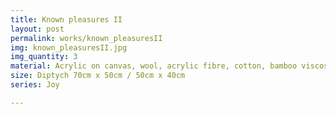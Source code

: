 ```yaml
---
title: Known pleasures II
layout: post
permalink: works/known_pleasuresII
img: known_pleasuresII.jpg
img_quantity: 3
material: Acrylic on canvas, wool, acrylic fibre, cotton, bamboo viscose, elastic.
size: Diptych 70cm x 50cm / 50cm x 40cm
series: Joy

---
```

